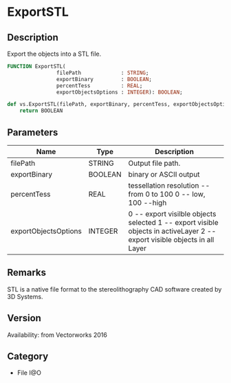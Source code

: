 # ExportSTL

## Description
Export the objects into a STL file.

```pascal
FUNCTION ExportSTL(
				filePath             : STRING;
				exportBinary         : BOOLEAN;
				percentTess          : REAL;
				exportObjectsOptions : INTEGER): BOOLEAN;
```

```python
def vs.ExportSTL(filePath, exportBinary, percentTess, exportObjectsOptions):
    return BOOLEAN
```

## Parameters
|Name|Type|Description|
|---|---|---|
|filePath|STRING|Output file path.|
|exportBinary|BOOLEAN|binary or ASCII output|
|percentTess|REAL|tessellation resolution -- from 0 to 100  0 -- low, 100 --high|
|exportObjectsOptions|INTEGER|0 -- export visilble objects selected 1 -- export visible objects in activeLayer 2 -- export visible objects in all Layer|

## Remarks
STL is a native file format to the stereolithography CAD software created by 3D Systems.

## Version
Availability: from Vectorworks 2016

## Category
* File I@O

